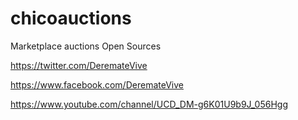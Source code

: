 # chicoauctions
Marketplace auctions Open Sources

https://twitter.com/DeremateVive

https://www.facebook.com/DeremateVive

https://www.youtube.com/channel/UCD_DM-g6K01U9b9J_056Hgg

